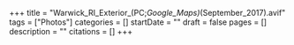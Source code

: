 +++
title = "Warwick_RI_Exterior_(PC;_Google_Maps)_(September_2017).avif"
tags = ["Photos"]
categories = []
startDate = ""
draft = false
pages = []
description = ""
citations = []
+++
